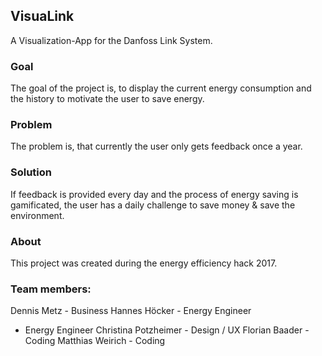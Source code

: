 ## VisuaLink
A Visualization-App for the Danfoss Link System.

### Goal
The goal of the project is, to display the current energy consumption and the history to motivate the user to save energy.

### Problem
The problem is, that currently the user only gets feedback once a year.

### Solution
If feedback is provided every day and the process of energy saving is gamificated,
the user has a daily challenge to save money & save the environment.

### About
This project was created during the energy efficiency hack 2017.

### Team members:
Dennis Metz - Business
Hannes Höcker - Energy Engineer
 - Energy Engineer
Christina Potzheimer - Design / UX
Florian Baader - Coding
Matthias Weirich - Coding

